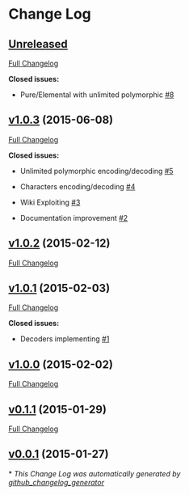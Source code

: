 # Change Log

## [Unreleased](https://github.com/szaghi/BeFoR64/tree/HEAD)

[Full Changelog](https://github.com/szaghi/BeFoR64/compare/v1.0.3...HEAD)

**Closed issues:**

- Pure/Elemental with unlimited polymorphic [\#8](https://github.com/szaghi/BeFoR64/issues/8)

## [v1.0.3](https://github.com/szaghi/BeFoR64/tree/v1.0.3) (2015-06-08)

[Full Changelog](https://github.com/szaghi/BeFoR64/compare/v1.0.2...v1.0.3)

**Closed issues:**

- Unlimited polymorphic encoding/decoding [\#5](https://github.com/szaghi/BeFoR64/issues/5)

- Characters encoding/decoding [\#4](https://github.com/szaghi/BeFoR64/issues/4)

- Wiki Exploiting [\#3](https://github.com/szaghi/BeFoR64/issues/3)

- Documentation improvement [\#2](https://github.com/szaghi/BeFoR64/issues/2)

## [v1.0.2](https://github.com/szaghi/BeFoR64/tree/v1.0.2) (2015-02-12)

[Full Changelog](https://github.com/szaghi/BeFoR64/compare/v1.0.1...v1.0.2)

## [v1.0.1](https://github.com/szaghi/BeFoR64/tree/v1.0.1) (2015-02-03)

[Full Changelog](https://github.com/szaghi/BeFoR64/compare/v1.0.0...v1.0.1)

**Closed issues:**

- Decoders implementing [\#1](https://github.com/szaghi/BeFoR64/issues/1)

## [v1.0.0](https://github.com/szaghi/BeFoR64/tree/v1.0.0) (2015-02-02)

[Full Changelog](https://github.com/szaghi/BeFoR64/compare/v0.1.1...v1.0.0)

## [v0.1.1](https://github.com/szaghi/BeFoR64/tree/v0.1.1) (2015-01-29)

[Full Changelog](https://github.com/szaghi/BeFoR64/compare/v0.0.1...v0.1.1)

## [v0.0.1](https://github.com/szaghi/BeFoR64/tree/v0.0.1) (2015-01-27)



\* *This Change Log was automatically generated by [github_changelog_generator](https://github.com/skywinder/Github-Changelog-Generator)*
